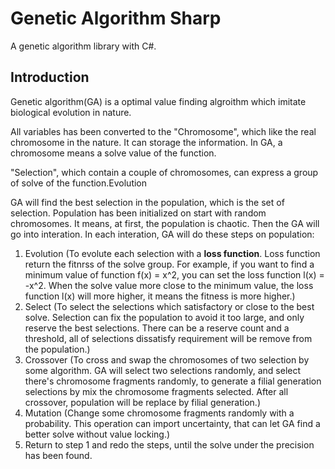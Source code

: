 # Genetic Algorithm Sharp
A genetic algorithm library with C#.

## Introduction
Genetic algorithm(GA) is a optimal value finding algroithm which imitate biological evolution in nature. 

All variables has been converted to the "Chromosome", which like the real chromosome in the nature. 
It can storage the information. In GA, a chromosome means a solve value of the function.

"Selection", which contain a couple of chromosomes, can express a group of solve of the function.Evolution

GA will find the best selection in the population, which is the set of selection.
Population has been initialized on start with random chromosomes. It means, at first, the population is chaotic.
Then the GA will go into interation.
In each interation, GA will do these steps on population:
1. Evolution (To evolute each selection with a **loss function**. Loss function return the fitnrss of the solve group.
For example, if you want to find a minimum value of function f(x) = x^2, you can set the loss function l(x) = -x^2. 
When the solve value more close to the minimum value, the loss function l(x) will more higher, it means the fitness is more higher.)
2. Select (To select the selections which satisfactory or close to the best solve. Selection can fix the population to avoid it too large,
and only reserve the best selections. There can be a reserve count and a threshold,
all of selections dissatisfy requirement will be remove from the population.)
3. Crossover (To cross and swap the chromosomes of two selection by some algorithm. GA will select two selections randomly, 
and select there's chromosome fragments randomly, to generate a filial generation selections by mix the chromosome fragments selected. 
After all crossover, population will be replace by filial generation.)
4. Mutation (Change some chromosome fragments randomly with a probability. This operation can import uncertainty, 
that can let GA find a better solve without value locking.)
5. Return to step 1 and redo the steps, until the solve under the precision has been found.

